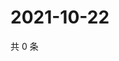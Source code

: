 # 2021-10-22

共 0 条

<!-- BEGIN WEIBO -->
<!-- 最后更新时间 Fri Oct 22 2021 10:29:14 GMT+0800 (China Standard Time) -->

<!-- END WEIBO -->
